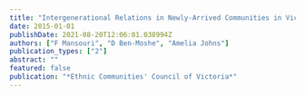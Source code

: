 ```yaml
---
title: "Intergenerational Relations in Newly-Arrived Communities in Victoria: A Pilot Study Report"
date: 2015-01-01
publishDate: 2021-08-20T12:06:01.038994Z
authors: ["F Mansouri", "D Ben-Moshe", "Amelia Johns"]
publication_types: ["2"]
abstract: ""
featured: false
publication: "*Ethnic Communities' Council of Victoria*"
---
```


